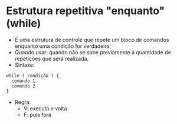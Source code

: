 # Estrutura repetitiva "enquanto" (while)

- É uma estrutura de controle que repete um bloco de comandos enquanto uma condição for verdadeira;
- Quando usar: quando não se sabe previamente a quantidade de repetições que será realizada.
- Sintaxe:

```
while ( condição ) {
  comando 1
  comando 2
}
```

- Regra:
  - V: executa e volta
  - F: pula fora
